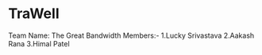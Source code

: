 # TraWell
  Team Name:  The Great Bandwidth
                Members:-
              1.Lucky Srivastava
              2.Aakash Rana
              3.Himal Patel
